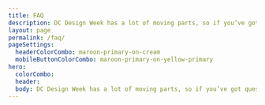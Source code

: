 ```yaml
---
title: FAQ
description: DC Design Week has a lot of moving parts, so if you’ve got questions, we’ve got answers. Need help finding a streaming link? Want tips to get the most out of our events? We’ve got you covered.
layout: page
permalink: /faq/
pageSettings:
  headerColorCombo: maroon-primary-on-cream
  mobileButtonColorCombo: maroon-primary-on-yellow-primary
hero:
  colorCombo:
  header:
  body: DC Design Week has a lot of moving parts, so if you’ve got questions, we’ve got answers. Need help finding a streaming link? Want tips to get the most out of our events? We’ve got you covered.
---
```

